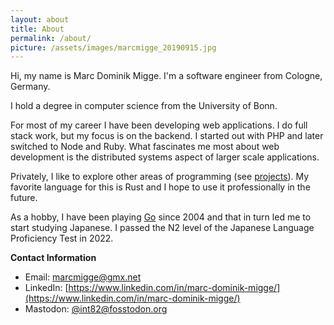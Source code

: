```yaml
---
layout: about
title: About
permalink: /about/
picture: /assets/images/marcmigge_20190915.jpg
---
```


Hi, my name is Marc Dominik Migge. I'm a software engineer from Cologne, Germany.

I hold a degree in computer science from the University of Bonn.

For most of my career I have been developing web applications. I do full stack work, but my focus is on the backend. I started out with PHP and later switched to Node and Ruby. What fascinates me most about web development is the distributed systems aspect of larger scale applications.

Privately, I like to explore other areas of programming (see [projects](/projects/)). My favorite language for this is Rust and I hope to use it professionally in the future.

As a hobby, I have been playing [Go][1] since 2004 and that in turn led me to start studying Japanese. I passed the N2 level of the Japanese Language Proficiency Test in 2022.

**Contact Information**

- Email: [marcmigge@gmx.net](mailto:marcmigge@gmx.net)
- LinkedIn: [https://www.linkedin.com/in/marc-dominik-migge/](https://www.linkedin.com/in/marc-dominik-migge/)
- Mastodon: [@int82@fosstodon.org](https://fosstodon.org/@int82)

[1]: https://en.wikipedia.org/wiki/Go_(game)
